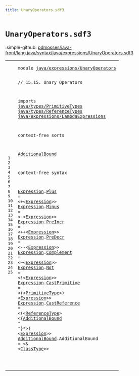 ```yaml
---
title: UnaryOperators.sdf3
---
```


# `UnaryOperators.sdf3`

:simple-github: [pdmosses/java-front/lang.java/syntax/java/expressions/UnaryOperators.sdf3]

[pdmosses/java-front/lang.java/syntax/java/expressions/UnaryOperators.sdf3]: https://github.com/pdmosses/java-front/blob/master/lang.java/syntax/java/expressions/UnaryOperators.sdf3 "The source file on GitHub"

<div class="sdf3"><table class="highlighttable"><tbody><tr><td class="linenos"><div class="linenodiv"><pre><span></span>1
2
3
4
5
6
7
8
9
10
11
12
13
14
15
16
17
18
19
20
21
22
23
24
25
</pre></div></td>
<td class="code"><pre><code><span class="keyword">module</span> <a href="../MethodReference.sdf3#java/expressions/UnaryOperators_197_228" id="java/expressions/UnaryOperators_7_38" title="Referenced at ../MethodReference.sdf3 line 10">java/expressions/UnaryOperators</a>

<span class="layout">// 15.15. Unary Operators</span>

<span class="keyword">imports</span>
  <a href="../../types/PrimitiveTypes.sdf3#java/types/PrimitiveTypes_7_32" id="java/types/PrimitiveTypes_77_102" title="Defined at ../../types/PrimitiveTypes.sdf3 line 1">java/types/PrimitiveTypes</a>
  <a href="../../types/ReferenceTypes.sdf3#java/types/ReferenceTypes_7_32" id="java/types/ReferenceTypes_105_130" title="Defined at ../../types/ReferenceTypes.sdf3 line 1">java/types/ReferenceTypes</a>
  <a href="../LambdaExpressions.sdf3#java/expressions/LambdaExpressions_7_41" id="java/expressions/LambdaExpressions_133_167" title="Defined at ../LambdaExpressions.sdf3 line 1">java/expressions/LambdaExpressions</a> 

<span class="keyword">context-free sorts</span>

  <a href="#AdditionalBound_581_596" id="AdditionalBound_192_207" title="Referenced at line 23">AdditionalBound</a>

<span class="keyword">context-free syntax</span>
  
  <a href="#Expression_606_616" id="Expression_234_244" title="Referenced at line 23">Expression</a>.<span class="cons_Constructor"><a href="../Disambiguation.sdf3#Plus_1318_1322" id="Plus_245_249" title="Referenced at ../Disambiguation.sdf3 line 64">Plus</a></span>  = &lt;<span class="cons_String">+</span>&lt;<a href="#Expression_234_244" id="Expression_256_266" title="Defined at line 16, 17, 18, 19, 20, 21, 22, 23">Expression</a>&gt;&gt;
  <a href="#Expression_606_616" id="Expression_271_281" title="Referenced at line 23">Expression</a>.<span class="cons_Constructor"><a href="../Disambiguation.sdf3#Minus_1339_1344" id="Minus_282_287" title="Referenced at ../Disambiguation.sdf3 line 65">Minus</a></span> = &lt;<span class="cons_String">-</span>&lt;<a href="#Expression_234_244" id="Expression_293_303" title="Defined at line 16, 17, 18, 19, 20, 21, 22, 23">Expression</a>&gt;&gt;
  <a href="#Expression_606_616" id="Expression_308_318" title="Referenced at line 23">Expression</a>.<span class="cons_Constructor"><a href="../Disambiguation.sdf3#PreIncr_1270_1277" id="PreIncr_319_326" title="Referenced at ../Disambiguation.sdf3 line 62">PreIncr</a></span> = &lt;<span class="cons_String">++</span>&lt;<a href="#Expression_234_244" id="Expression_333_343" title="Defined at line 16, 17, 18, 19, 20, 21, 22, 23">Expression</a>&gt;&gt;
  <a href="#Expression_606_616" id="Expression_348_358" title="Referenced at line 23">Expression</a>.<span class="cons_Constructor"><a href="../Disambiguation.sdf3#PreDecr_1294_1301" id="PreDecr_359_366" title="Referenced at ../Disambiguation.sdf3 line 63">PreDecr</a></span> = &lt;<span class="cons_String">--</span>&lt;<a href="#Expression_234_244" id="Expression_373_383" title="Defined at line 16, 17, 18, 19, 20, 21, 22, 23">Expression</a>&gt;&gt;
  <a href="#Expression_606_616" id="Expression_388_398" title="Referenced at line 23">Expression</a>.<span class="cons_Constructor"><a href="../Disambiguation.sdf3#Complement_1361_1371" id="Complement_399_409" title="Referenced at ../Disambiguation.sdf3 line 66">Complement</a></span> = &lt;<span class="cons_String">~</span>&lt;<a href="#Expression_234_244" id="Expression_415_425" title="Defined at line 16, 17, 18, 19, 20, 21, 22, 23">Expression</a>&gt;&gt;
  <a href="#Expression_606_616" id="Expression_430_440" title="Referenced at line 23">Expression</a>.<span class="cons_Constructor"><a href="../Disambiguation.sdf3#Not_1388_1391" id="Not_441_444" title="Referenced at ../Disambiguation.sdf3 line 67">Not</a></span>        = &lt;<span class="cons_String">!</span>&lt;<a href="#Expression_234_244" id="Expression_457_467" title="Defined at line 16, 17, 18, 19, 20, 21, 22, 23">Expression</a>&gt;&gt;
  <a href="#Expression_606_616" id="Expression_472_482" title="Referenced at line 23">Expression</a>.<span class="cons_Constructor"><a href="../Disambiguation.sdf3#CastPrimitive_750_763" id="CastPrimitive_483_496" title="Referenced at ../Disambiguation.sdf3 line 35">CastPrimitive</a></span> = &lt;<span class="cons_String">(</span>&lt;<a href="../../types/PrimitiveTypes.sdf3#PrimitiveType_131_144" id="PrimitiveType_502_515" title="Defined at ../../types/PrimitiveTypes.sdf3 line 10, 15, 16">PrimitiveType</a>&gt;<span class="cons_String">)</span> &lt;<a href="#Expression_234_244" id="Expression_519_529" title="Defined at line 16, 17, 18, 19, 20, 21, 22, 23">Expression</a>&gt;&gt;
  <a href="#Expression_606_616" id="Expression_534_544" title="Referenced at line 23">Expression</a>.<span class="cons_Constructor"><a href="../Disambiguation.sdf3#CastReference_1003_1016" id="CastReference_545_558" title="Referenced at ../Disambiguation.sdf3 line 49; ../MethodReference.sdf3 line 23">CastReference</a></span> = &lt;<span class="cons_String">(</span>&lt;<a href="../../types/ReferenceTypes.sdf3#ReferenceType_218_231" id="ReferenceType_564_577" title="Defined at ../../types/ReferenceTypes.sdf3 line 13, 23, 24">ReferenceType</a>&gt; &lt;{<a href="#AdditionalBound_192_207" id="AdditionalBound_581_596" title="Defined at line 12, 24">AdditionalBound</a> <span class="cons_Lit">" "</span>}*&gt;<span class="cons_String">)</span> &lt;<a href="#Expression_234_244" id="Expression_606_616" title="Defined at line 16, 17, 18, 19, 20, 21, 22, 23">Expression</a>&gt;&gt;
  <a href="#AdditionalBound_581_596" id="AdditionalBound_621_636" title="Referenced at line 23">AdditionalBound</a>.<span class="cons_Constructor"><span id="AdditionalBound_637_652" title="Not referenced locally, nor via imports">AdditionalBound</span></span> = &lt;<span class="cons_String">&amp;</span> &lt;<a href="../../types/ReferenceTypes.sdf3#ClassType_234_243" id="ClassType_659_668" title="Defined at ../../types/ReferenceTypes.sdf3 line 14, 26, 27">ClassType</a>&gt;&gt;
  
</code></pre></td></tr></tbody></table></div>